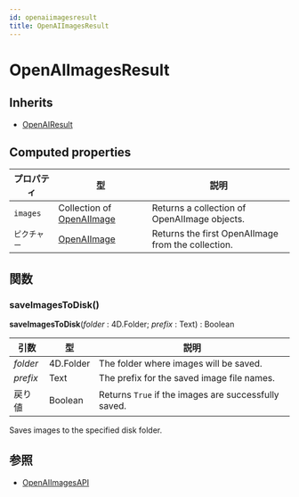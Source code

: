 ```yaml
---
id: openaiimagesresult
title: OpenAIImagesResult
---
```


# OpenAIImagesResult

## Inherits

- [OpenAIResult](OpenAIResult.md)

## Computed properties

| プロパティ    | 型                                           | 説明                                                                 |
| -------- | ------------------------------------------- | ------------------------------------------------------------------ |
| `images` | Collection of [OpenAIImage](OpenAIImage.md) | Returns a collection of OpenAIImage objects.       |
| `ピクチャー`  | [OpenAIImage](OpenAIImage.md)               | Returns the first OpenAIImage from the collection. |

## 関数

### saveImagesToDisk()

**saveImagesToDisk**(*folder* : 4D.Folder; *prefix* : Text) : Boolean

| 引数       | 型                         | 説明                                                                   |
| -------- | ------------------------- | -------------------------------------------------------------------- |
| *folder* | 4D.Folder | The folder where images will be saved.               |
| *prefix* | Text                      | The prefix for the saved image file names.           |
| 戻り値      | Boolean                   | Returns `True` if the images are successfully saved. |

Saves images to the specified disk folder.

## 参照

- [OpenAIImagesAPI](OpenAIImagesAPI.md)
